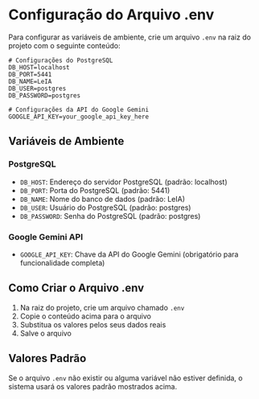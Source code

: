 # Configuração do Arquivo .env

Para configurar as variáveis de ambiente, crie um arquivo `.env` na raiz do projeto com o seguinte conteúdo:

```env
# Configurações do PostgreSQL
DB_HOST=localhost
DB_PORT=5441
DB_NAME=LeIA
DB_USER=postgres
DB_PASSWORD=postgres

# Configurações da API do Google Gemini
GOOGLE_API_KEY=your_google_api_key_here
```

## Variáveis de Ambiente

### PostgreSQL
- `DB_HOST`: Endereço do servidor PostgreSQL (padrão: localhost)
- `DB_PORT`: Porta do PostgreSQL (padrão: 5441)
- `DB_NAME`: Nome do banco de dados (padrão: LeIA)
- `DB_USER`: Usuário do PostgreSQL (padrão: postgres)
- `DB_PASSWORD`: Senha do PostgreSQL (padrão: postgres)

### Google Gemini API
- `GOOGLE_API_KEY`: Chave da API do Google Gemini (obrigatório para funcionalidade completa)

## Como Criar o Arquivo .env

1. Na raiz do projeto, crie um arquivo chamado `.env`
2. Copie o conteúdo acima para o arquivo
3. Substitua os valores pelos seus dados reais
4. Salve o arquivo

## Valores Padrão

Se o arquivo `.env` não existir ou alguma variável não estiver definida, o sistema usará os valores padrão mostrados acima.
